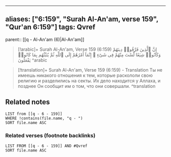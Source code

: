 
---
aliases: ["6:159", "Surah Al-An'am, verse 159", "Qur'an 6:159"]
tags: Qvref
---

parent:: [[q - Al-An'am (6)|Al-An'am]]

> [!arabic]+ Surah Al-An'am, Verse 159 (6:159)
> <span class="quran-arabic">إِنَّ ٱلَّذِينَ فَرَّقُوا۟ دِينَهُمْ وَكَانُوا۟ شِيَعًا لَّسْتَ مِنْهُمْ فِى شَىْءٍ ۚ إِنَّمَآ أَمْرُهُمْ إِلَى ٱللَّهِ ثُمَّ يُنَبِّئُهُم بِمَا كَانُوا۟ يَفْعَلُونَ</span>
^arabic

> [!translation]+ Surah Al-An'am, Verse 159 (6:159) - Translation
> Ты не имеешь никакого отношения к тем, которые раскололи свою религию и разделились на секты. Их дело находится у Аллаха, и позднее Он сообщит им о том, что они совершали.
^translation



## Related notes
```dataview
LIST from [[q - 6 - 159]]
WHERE !contains(file.name, "q - ")
SORT file.name ASC
```

### Related verses (footnote backlinks)
```dataview
LIST FROM [[q - 6 - 159]] AND #Qvref
SORT file.name ASC
```

